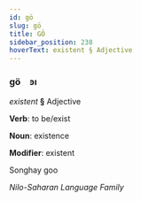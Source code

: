 ```yaml
---
id: gö
slug: gö
title: GÖ
sidebar_position: 238
hoverText: existent § Adjective
---
```


### gö&emsp;<span kind="abugida">ꜿı</span>

*existent* **§** Adjective

**Verb**: to be/exist

**Noun**: existence

**Modifier**: existent

Songhay goo 

*Nilo-Saharan Language Family*